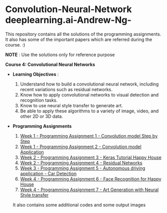 # Convolution-Neural-Network deeplearning.ai-Andrew-Ng-

This repository contains all the solutions of the programming assignments. It also has some of the important papers which are referred during the course. :)

**NOTE** : Use the solutions only for reference purpose 

**Course 4: Convolutional Neural Networks**
- **Learning Objectives** :
   1. Understand how to build a convolutional neural network, including recent variations such as residual networks.
   2. Know how to apply convolutional networks to visual detection and recognition tasks.
   3. Know to use neural style transfer to generate art.
   4. Be able to apply these algorithms to a variety of image, video, and other 2D or 3D data.
- **Programming Assignments**
  1. [Week 1 - Programming Assignment 1 - Convolution model Step by Step](https://github.com/anantgupta129/Convolution-Neural-Network-deeplearning.ai-Andrew-Ng-/blob/master/Week%201/Convolution_model_Ass01_Step_by_Step_v2a.ipynb)
  2. [Week 1 - Programming Assignment 2 - Convolution model Application](https://github.com/anantgupta129/Convolution-Neural-Network-deeplearning.ai-Andrew-Ng-/blob/master/Week%201/Convolution_model_Ass02_Application_v1a.ipynb)
  3. [Week 2 - Programming Assignment 3 - Keras Tutorial Happy House](https://github.com/anantgupta129/Convolution-Neural-Network-deeplearning.ai-Andrew-Ng-/blob/master/Week%202/Keras_Tutorial_v2a.ipynb)
  4. [Week 2 - Programming Assignment 4 - Residual Networks](https://github.com/anantgupta129/Convolution-Neural-Network-deeplearning.ai-Andrew-Ng-/blob/master/Week%202/Residual_Networks_v2a.ipynb)
  5. [Week 3 - Programming Assignment 5 - Autonomous driving application - Car Detection](https://github.com/anantgupta129/Convolution-Neural-Network-deeplearning.ai-Andrew-Ng-/blob/master/Week%203/Autonomous_driving_application_Car_detection_v3a.ipynb)
  6. [Week 4 - Programming Assignment 6 - Face Recognition for Happy House](https://github.com/anantgupta129/Convolution-Neural-Network-deeplearning.ai-Andrew-Ng-/blob/master/Week%204/Face%20Recogination/Face_Recognition_v3a.ipynb)
  7. [Week 4 - Programming Assignment 7 - Art Generation with Neural Style transfer](https://github.com/anantgupta129/Convolution-Neural-Network-deeplearning.ai-Andrew-Ng-/blob/master/Week%204/Neural%20style%20transfer/Art_Generation_with_Neural_Style_Transfer_v3a.ipynb)
  
  It also contains some additional codes and some output images
